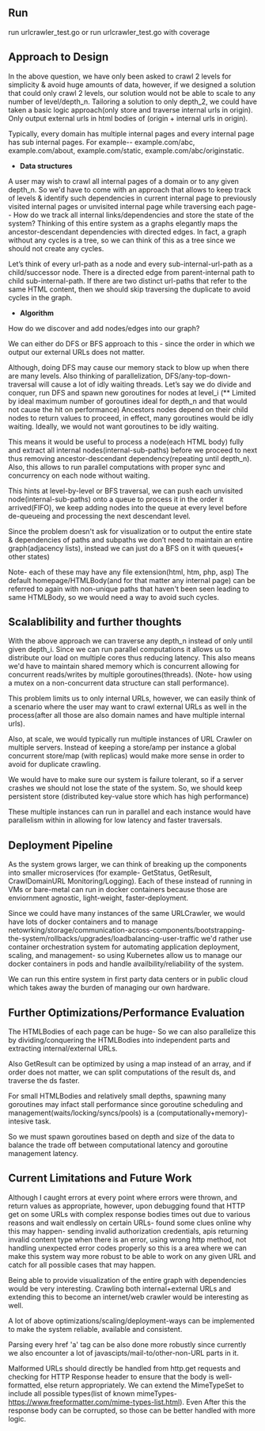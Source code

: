## Run
run urlcrawler_test.go or run urlcrawler_test.go with coverage

## Approach to Design 

In the above question, we have only been asked to crawl 2 levels for simplicity & avoid huge amounts of data, however, if we designed a solution that could only crawl 2 levels, our solution would not be able to scale to any number of level/depth_n. 
Tailoring a solution to only depth_2, we could have taken a basic logic approach(only store and traverse internal urls in origin). Only output external urls in html bodies of (origin + internal urls in origin).

Typically, every domain has multiple internal pages and every internal page has sub internal pages. For example-- example.com/abc, example.com/about, example.com/static, example.com/abc/originstatic.

+ **Data structures**

A user may wish to crawl all internal pages of a domain or to any given depth_n. So we'd have to come with an approach that allows to keep track of levels & identify such dependencies in current internal page to previously visited internal pages or unvisited internal page while traversing each page-- How do we track all internal links/dependencies and store the state of the system? Thinking of this entire system as a graphs elegantly maps the ancestor-descendant dependencies with directed edges. In fact, a graph without any cycles is a tree, so we can think of this as a tree since we should not create any cycles.

Let’s think of every url-path as a node and every sub-internal-url-path as a child/successor node. There is a directed edge from parent-internal path to child sub-internal-path. If there are two distinct url-paths that refer to the same HTML content, then we should skip traversing the duplicate to avoid cycles in the graph. 

+ **Algorithm** 

How do we discover and add nodes/edges into our graph?

We can either do DFS or BFS approach to this - since the order in which we output our external URLs does not matter. 

Although, doing DFS may cause our memory stack to blow up when there are many levels. Also thinking of parallelization, DFS/any-top-down-traversal will cause a lot of idly waiting threads. Let’s say we do divide and conquer, run DFS and spawn new goroutines for nodes at level_i (** Limited by ideal maximum number of goroutines ideal for depth_n and that would not cause the hit on performance) Ancestors nodes depend on their child nodes to return values to proceed, in effect, many goroutines would be idly waiting. Ideally, we would not want goroutines to be idly waiting. 

This means it would be useful to process a node(each HTML body) fully and extract all internal nodes(internal-sub-paths) before we proceed to next thus removing ancestor-descendant dependency(repeating until depth_n). Also, this allows to run parallel computations with proper sync and concurrency on each node without waiting.

This hints at level-by-level or BFS traversal, we can push each unvisited node(internal-sub-paths) onto a queue to process it in the order it arrived(FIFO), we keep adding nodes into the queue at every level before de-queueing and processing the next descendant level. 

Since the problem doesn't ask for visualization or to output the entire state & dependencies of paths and subpaths we don’t need to maintain an entire graph(adjacency lists), instead we can just do a BFS on it with queues(+ other states)

Note- each of these may have any file extension(html, htm, php, asp) The default homepage/HTMLBody(and for that matter any internal page) can be referred to again with non-unique paths that haven't been seen leading to same HTMLBody, so we would need a way to avoid such cycles.


## Scalablibility and further thoughts

With the above approach we can traverse any depth_n instead of only until given depth_i. Since we can run parallel computations it allows us to distribute our load on multiple cores thus reducing latency. This also means we'd have to maintain shared memory which is concurrent allowing for concurrent reads/writes by multiple goroutines(threads). (Note- how using a mutex on a non-concurrent data structure can stall performance). 

This problem limits us to only internal URLs, however, we can easily think of a scenario where the user may want to crawl external URLs as well in the process(after all those are also domain names and have multiple internal urls). 

Also, at scale, we would typically run multiple instances of URL Crawler on multiple servers. Instead of keeping a store/amp per instance a global concurrent store/map (with replicas) would make more sense in order to avoid for duplicate crawling. 

We would have to make sure our system is failure tolerant, so if a server crashes we should not lose the state of the system. So, we should keep persistent store (distributed key-value store which has high performance)

These multiple instances can run in parallel and each instance would have parallelism within in allowing for low latency and faster traversals.

## Deployment Pipeline

As the system grows larger, we can think of breaking up the components into smaller microservices (for example- GetStatus, GetResult, CrawlDomainURL Monitoring/Logging). Each of these instead of running in VMs or bare-metal can run in docker containers because those are enviornment agnostic, light-weight, faster-deployment. 

Since we could have many instances of the same URLCrawler, we would have lots of docker containers and to manage netowrking/storage/communication-across-components/bootstrapping-the-system/rollbacks/upgrades/loadbalancing-user-traffic we'd rather use container orchestration system for automating application deployment, scaling, and management- so using Kubernetes allow us to manage our docker containers in pods and handle availbility/reliability of the system.

We can run this entire system in first party data centers or in public cloud which takes away the burden of managing our own hardware.

## Further Optimizations/Performance Evaluation

The HTMLBodies of each page can be huge- So we can also parallelize this by dividing/conquering the HTMLBodies into independent parts and extracting internal/external URLs.

Also GetResult can be optimized by using a map instead of an array, and if order does not matter, we can split computations of the result ds, and traverse the ds faster.

For small HTMLBodies and relatively small depths, spawning many goroutines may infact stall performance since goroutine scheduling and management(waits/locking/syncs/pools) is a (computationally+memory)-intesive task.

So we must spawn goroutines based on depth and size of the data to balance the trade off between computational latency and goroutine management latency.

## Current Limitations and Future Work

Although I caught errors at every point where errors were thrown, and return values as appropriate, however, upon debugging found that HTTP get on some URLs with complex response bodies times out due to various reasons and wait endlessly on certain URLs- found some clues online why this may happen- sending invalid authorization credentials, apis returning invalid content type when there is an error, using wrong http method, not handling unexpected error codes properly so this is a area where we can make this system way more robust to be able to work on any given URL and catch for all possible cases that may happen.

Being able to provide visualization of the entire graph with dependencies would be very interesting. Crawling both internal+external URLs and extending this to become an internet/web crawler would be interesting as well.

A lot of above optimizations/scaling/deployment-ways can be implemented to make the system reliable, available and consistent.

Parsing every href 'a' tag can be also done more robustly since currently we also encounter a lot of javascipts/mail-to/other-non-URL parts in it.

Malformed URLs should directly be handled from http.get requests and checking for HTTP Response header to ensure that the body is well-formatted, else return appropriately. We can extend the MimeTypeSet to include all possible types(list of known mimeTypes- https://www.freeformatter.com/mime-types-list.html). Even After this the response body can be corrupted, so those can be better handled with more logic.



